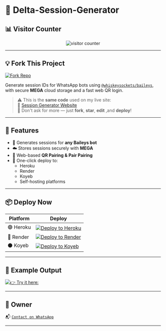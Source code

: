 # 🚀 Delta-Session-Generator

## 📊 Visitor Counter

<p align="center">
  <img src="https://profile-counter.glitch.me/XdKing2/count.svg" alt="visitor counter"/>
</p>

---

## 💡 Fork This Project

[![Fork Repo](https://img.shields.io/badge/FORK-REPO-black?style=for-the-badge&logo=github)](https://github.com/Frontier-Lord200/Delta-md-v1-pair/fork)

Generate session IDs for WhatsApp bots using [`@whiskeysockets/baileys`](https://github.com/whiskeysockets/baileys), with secure **MEGA** cloud storage and a fast web QR login.

> ⚠️ This is the **same code** used on my live site:  
> 🔗 [Session Generator Website](https://new-session-2ag9.onrender.com/)  
> 💬 Don't ask for more — just **fork**, **star**, **edit** ,and **deploy**!

---

## 🧩 Features

- 🔐 Generates sessions for **any Baileys bot**
- ☁️ Stores sessions securely with **MEGA**
- 📱 Web-based **QR Pairing & Pair Pairing**
- 🚀 One-click deploy to:
  - Heroku
  - Render
  - Koyeb
  - Self-hosting platforms

---

## 📦 Deploy Now

| Platform | Deploy |
|---------|--------|
| 🟣 Heroku | [![Deploy to Heroku](https://img.shields.io/badge/DEPLOY-HEROKU-purple?style=for-the-badge&logo=heroku)](https://dashboard.heroku.com/new?template=https://github.com/XdKing2/malvin-pair) |
| 🔵 Render | [![Deploy to Render](https://img.shields.io/badge/DEPLOY-RENDER-blue?style=for-the-badge&logo=render)](https://dashboard.render.com/) |
| ⚫ Koyeb | [![Deploy to Koyeb](https://img.shields.io/badge/DEPLOY-KOYEB-black?style=for-the-badge&logo=koyeb)](https://app.koyeb.com/) |

---

## 🧪 Example Output

[![👉 Try it here:](https://img.shields.io/badge/click-here-black?style=for-the-badge&logo=git)](https://new-session-2ag9.onrender.com/)


---

## 👑 Owner

<p align="center">
  <a href="https://github.com/Frontier-Lord200>
    <img src="https://github.com/XdKing2.png" width="200" height="200" alt="Malvin King"/>
  </a>
</p>

📬 [`Contact on WhatsApp`](https://wa.me/263788521064)

---


